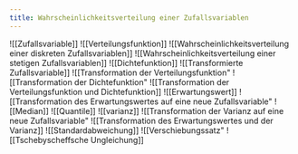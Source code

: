 ```yaml
---
title: Wahrscheinlichkeitsverteilung einer Zufallsvariablen
---
```


![[Zufallsvariable]]
![[Verteilungsfunktion]]
![[Wahrscheinlichkeitsverteilung einer diskreten Zufallsvariablen]]
![[Wahrscheinlichkeitsverteilung einer stetigen Zufallsvariablen]]
![[Dichtefunktion]]
![[Transformierte Zufallsvariable]]
![[Transformation der Verteilungsfunktion"
![[Transformation der Dichtefunktion"
![[Transformation der Verteilungsfunktion und Dichtefunktion]]
![[Erwartungswert]]
![[Transformation des Erwartungswertes auf eine neue Zufallsvariable"
![[Median]]
![[Quantile]]
![[varianz]]
![[Transformation der Varianz auf eine neue Zufallsvariable"
![[Transformation des Erwartungswertes und der Varianz]]
![[Standardabweichung]]
![[Verschiebungssatz"
![[Tschebyscheffsche Ungleichung]]